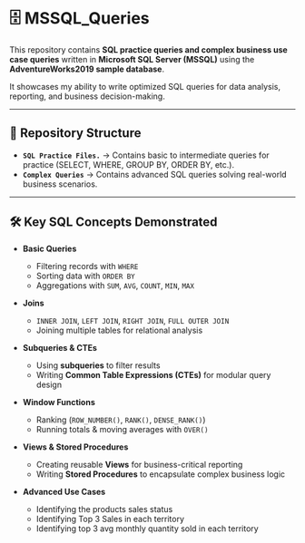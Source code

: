 # 🗄️ MSSQL_Queries  

This repository contains **SQL practice queries and complex business use case queries** written in **Microsoft SQL Server (MSSQL)** using the **AdventureWorks2019 sample database**.  

It showcases my ability to write optimized SQL queries for data analysis, reporting, and business decision-making.  

---

## 📂 Repository Structure  

- **`SQL Practice Files.`** → Contains basic to intermediate queries for practice (SELECT, WHERE, GROUP BY, ORDER BY, etc.).  
- **`Complex Queries`** → Contains advanced SQL queries solving real-world business scenarios.  

---

## 🛠️ Key SQL Concepts Demonstrated  

- **Basic Queries**  
  - Filtering records with `WHERE`  
  - Sorting data with `ORDER BY`  
  - Aggregations with `SUM`, `AVG`, `COUNT`, `MIN`, `MAX`  

- **Joins**  
  - `INNER JOIN`, `LEFT JOIN`, `RIGHT JOIN`, `FULL OUTER JOIN`  
  - Joining multiple tables for relational analysis  

- **Subqueries & CTEs**  
  - Using **subqueries** to filter results  
  - Writing **Common Table Expressions (CTEs)** for modular query design  

- **Window Functions**  
  - Ranking (`ROW_NUMBER()`, `RANK()`, `DENSE_RANK()`)  
  - Running totals & moving averages with `OVER()`  

- **Views & Stored Procedures**  
  - Creating reusable **Views** for business-critical reporting  
  - Writing **Stored Procedures** to encapsulate complex business logic  

- **Advanced Use Cases**  
  - Identifying the products sales status
  - Identifying Top 3 Sales in each territory
  - Identifying top 3 avg monthly quantity sold in each territory  
